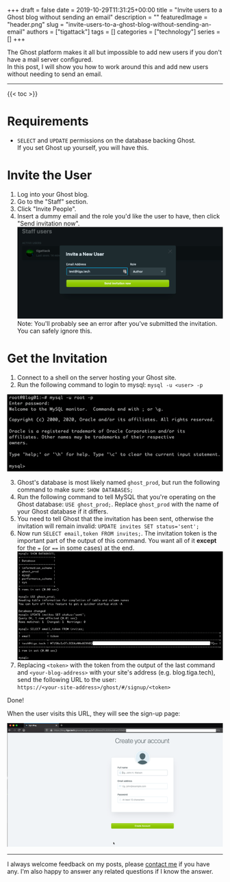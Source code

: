 +++
draft = false
date = 2019-10-29T11:31:25+00:00
title = "Invite users to a Ghost blog without sending an email"
description = ""
featuredImage = "header.png"
slug = "invite-users-to-a-ghost-blog-without-sending-an-email"
authors = ["tigattack"]
tags = []
categories = ["technology"]
series = []
+++

The Ghost platform makes it all but impossible to add new users if you don't have a mail server configured.  
In this post, I will show you how to work around this and add new users without needing to send an email.

---

{{< toc >}}

# Requirements

* `SELECT` and `UPDATE` permissions on the database backing Ghost.  
  If you set Ghost up yourself, you will have this.

# Invite the User

1. Log into your Ghost blog.
2. Go to the "Staff" section.
3. Click "Invite People".
4. Insert a dummy email and the role you'd like the user to have, then click "Send invitation now".  
    <img src="Invite.png"
    loading="lazy" alt="Invite" />  
    Note: You'll probably see an error after you've submitted the invitation. You can safely ignore this.

# Get the Invitation

1. Connect to a shell on the server hosting your Ghost site.
2. Run the following command to login to mysql: `mysql -u <user> -p`  
<img src="MySQL-1.png" loading="lazy" alt="MySQL-1" />

3. Ghost's database is most likely named `ghost_prod`, but run the following command to make sure: `SHOW DATABASES;`
4. Run the following command to tell MySQL that you're operating on the Ghost database: `USE ghost_prod;`. Replace `ghost_prod` with the name of your Ghost database if it differs.
5. You need to tell Ghost that the invitation has been sent, otherwise the invitation will remain invalid: `UPDATE invites SET status='sent';`
6. Now run `SELECT email,token FROM invites;`. The invitation token is the important part of the output of this command. You want all of it **except** for the `=` (or
    `==` in some cases) at the end.  
    <img
    src="MySQL-Actions.png"
    loading="lazy" alt="MySQL-Actions" />
7. Replacing `<token>` with the token from the output of the last command and `<your-blog-address>` with your site's address (e.g. blog.tiga.tech), send the following URL to the user:  
  `https://<your-site-address>/ghost/#/signup/<token>`

Done!

When the user visits this URL, they will see the sign-up page:

<img src="Invitation.png" loading="lazy" alt="Invitation" />

---

I always welcome feedback on my posts, please [contact me](https://blog.tiga.tech/about) if you have any. I'm also happy to answer any related questions if I know the answer.
